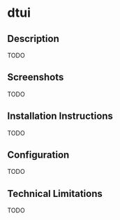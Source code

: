 # dtui

## Description

TODO

## Screenshots

TODO

## Installation Instructions

TODO

## Configuration

TODO

## Technical Limitations

TODO

